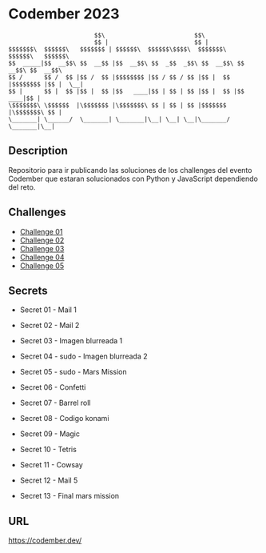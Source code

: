 # Codember 2023

                            $$\                         $$\                           
                            $$ |                        $$ |                          
    $$$$$$$\  $$$$$$\   $$$$$$$ | $$$$$$\  $$$$$$\$$$$\  $$$$$$$\   $$$$$$\   $$$$$$\  
    $$  _____|$$  __$$\ $$  __$$ |$$  __$$\ $$  _$$  _$$\ $$  __$$\ $$  __$$\ $$  __$$\ 
    $$ /      $$ /  $$ |$$ /  $$ |$$$$$$$$ |$$ / $$ / $$ |$$ |  $$ |$$$$$$$$ |$$ |  \__|
    $$ |      $$ |  $$ |$$ |  $$ |$$   ____|$$ | $$ | $$ |$$ |  $$ |$$   ____|$$ |      
    \$$$$$$$\ \$$$$$$  |\$$$$$$$ |\$$$$$$$\ $$ | $$ | $$ |$$$$$$$  |\$$$$$$$\ $$ |      
    \_______| \______/  \_______| \_______|\__| \__| \__|\_______/  \_______|\__|

## Description

Repositorio para ir publicando las soluciones de los challenges del evento Codember que estaran solucionados con Python y JavaScript dependiendo del reto.

## Challenges

- [Challenge 01](https://github.com/SantiMenendez19/codember/tree/main/challenge01)
- [Challenge 02](https://github.com/SantiMenendez19/codember/tree/main/challenge02)
- [Challenge 03](https://github.com/SantiMenendez19/codember/tree/main/challenge03)
- [Challenge 04](https://github.com/SantiMenendez19/codember/tree/main/challenge04)
- [Challenge 05](https://github.com/SantiMenendez19/codember/tree/main/challenge05)

## Secrets

- Secret 01
        - Mail 1

- Secret 02
        - Mail 2

- Secret 03
        - Imagen blurreada 1

- Secret 04
        - sudo
        - Imagen blurreada 2

- Secret 05
        - sudo
        - Mars Mission

- Secret 06
        - Confetti

- Secret 07
        - Barrel roll

- Secret 08
        - Codigo konami

- Secret 09
        - Magic

- Secret 10
        - Tetris

- Secret 11
        - Cowsay

- Secret 12
        - Mail 5

- Secret 13
        - Final mars mission

## URL

<https://codember.dev/>
